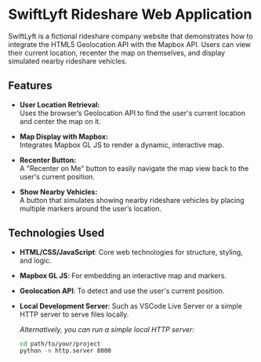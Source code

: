 # SwiftLyft Rideshare Web Application

SwiftLyft is a fictional rideshare company website that demonstrates how to integrate the HTML5 Geolocation API with the Mapbox API. Users can view their current location, recenter the map on themselves, and display simulated nearby rideshare vehicles.

## Features

- **User Location Retrieval:**  
  Uses the browser’s Geolocation API to find the user's current location and center the map on it.
  
- **Map Display with Mapbox:**  
  Integrates Mapbox GL JS to render a dynamic, interactive map.

- **Recenter Button:**  
  A "Recenter on Me" button to easily navigate the map view back to the user's current position.

- **Show Nearby Vehicles:**  
  A button that simulates showing nearby rideshare vehicles by placing multiple markers around the user’s location.

## Technologies Used

- **HTML/CSS/JavaScript**: Core web technologies for structure, styling, and logic.
- **Mapbox GL JS**: For embedding an interactive map and markers.
- **Geolocation API**: To detect and use the user's current position.
- **Local Development Server**: Such as VSCode Live Server or a simple HTTP server to serve files locally.

   
   *Alternatively, you can run a simple local HTTP server:*
   ```bash
   cd path/to/your/project
   python -m http.server 8000

